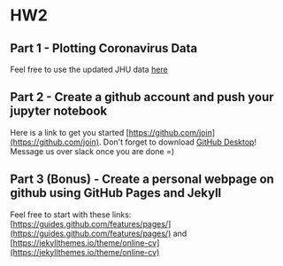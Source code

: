 # HW2

## Part 1 - Plotting Coronavirus Data
Feel free to use the updated JHU data [here](https://data.humdata.org/dataset/novel-coronavirus-2019-ncov-cases)

## Part 2 - Create a github account and push your jupyter notebook
Here is a link to get you started [https://github.com/join](https://github.com/join). Don't forget to download [GitHub Desktop](https://desktop.github.com)! Message us over slack once you are done =)

## Part 3 (Bonus) - Create a personal webpage on github using GitHub Pages and Jekyll
Feel free to start with these links:  [https://guides.github.com/features/pages/](https://guides.github.com/features/pages/) and [https://jekyllthemes.io/theme/online-cv](https://jekyllthemes.io/theme/online-cv)
